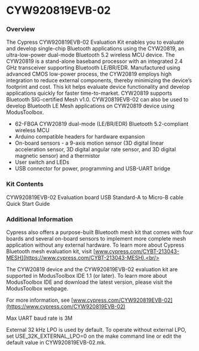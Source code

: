 # CYW920819EVB-02

### Overview

The Cypress CYW920819EVB-02 Evaluation Kit enables you to evaluate and develop single-chip Bluetooth applications using the CYW20819, an ultra-low-power dual-mode Bluetooth 5.2 wireless MCU device. The CYW20819 is a stand-alone baseband processor with an integrated 2.4 GHz transceiver supporting Bluetooth LE/BR/EDR. Manufactured using advanced CMOS low-power process, the CYW20819 employs high integration to reduce external components, thereby minimizing the device’s footprint and cost. This kit helps evaluate device functionality and develop applications quickly for faster time-to-market. CYW20819 supports Bluetooth SIG-certified Mesh v1.0. CYW20819EVB-02 can also be used to develop Bluetooth LE Mesh applications on CYW20819 device using ModusToolbox.

* 62-FBGA CYW20819 dual-mode (LE/BR/EDR) Bluetooth 5.2-compliant wireless MCU
* Arduino compatible headers for hardware expansion
* On-board sensors - a 9-axis motion sensor (3D digital linear acceleration sensor, 3D digital angular rate sensor, and 3D digital magnetic sensor) and a thermistor
* User switch and LEDs
* USB connector for power, programming and USB-UART bridge

### Kit Contents

CYW920819EVB-02 Evaluation board
USB Standard-A to Micro-B cable
Quick Start Guide

### Additional Information

Cypress also offers a purpose-built Bluetooth mesh kit that comes with four boards and several on-board sensors to implement more complete mesh application without any external hardware. To learn more about Cypress Bluetooth mesh evaluation kit, visit [www.cypress.com/CYBT-213043-MESH](https://www.cypress.com/CYBT-213043-MESH).<br/>

The CYW20819 device and the CYW920819EVB-02 evaluation kit are supported in ModusToolbox IDE 1.1 (or later). To learn more about ModusToolbox IDE and download the latest version, please visit the ModusToolbox webpage.

For more information, see [www.cypress.com/CYW920819EVB-02](https://www.cypress.com/CYW920819EVB-02)

Max UART baud rate is 3M

External 32 kHz LPO is used by default. To operate without external LPO, set USE\_32K\_EXTERNAL\_LPO=0 on the make command line or edit the default value in CYW920819EVB-02.mk.
